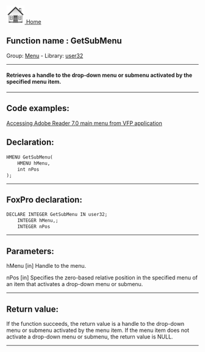 [<img src="../../images/home.png"> Home ](https://github.com/VFPX/Win32API)  

## Function name : GetSubMenu
Group: [Menu](../../functions_group.md#Menu)  -  Library: [user32](../../../libraries.md#user32)  
***  


#### Retrieves a handle to the drop-down menu or submenu activated by the specified menu item.
***  


## Code examples:
[Accessing Adobe Reader 7.0 main menu from VFP application](../../samples/sample_495.md)  

## Declaration:
```foxpro  
HMENU GetSubMenu(
	HMENU hMenu,
	int nPos
);  
```  
***  


## FoxPro declaration:
```foxpro  
DECLARE INTEGER GetSubMenu IN user32;
	INTEGER hMenu,;
	INTEGER nPos  
```  
***  


## Parameters:
hMenu
[in] Handle to the menu. 

nPos
[in] Specifies the zero-based relative position in the specified menu of an item that activates a drop-down menu or submenu.   
***  


## Return value:
If the function succeeds, the return value is a handle to the drop-down menu or submenu activated by the menu item. If the menu item does not activate a drop-down menu or submenu, the return value is NULL.   
***  

